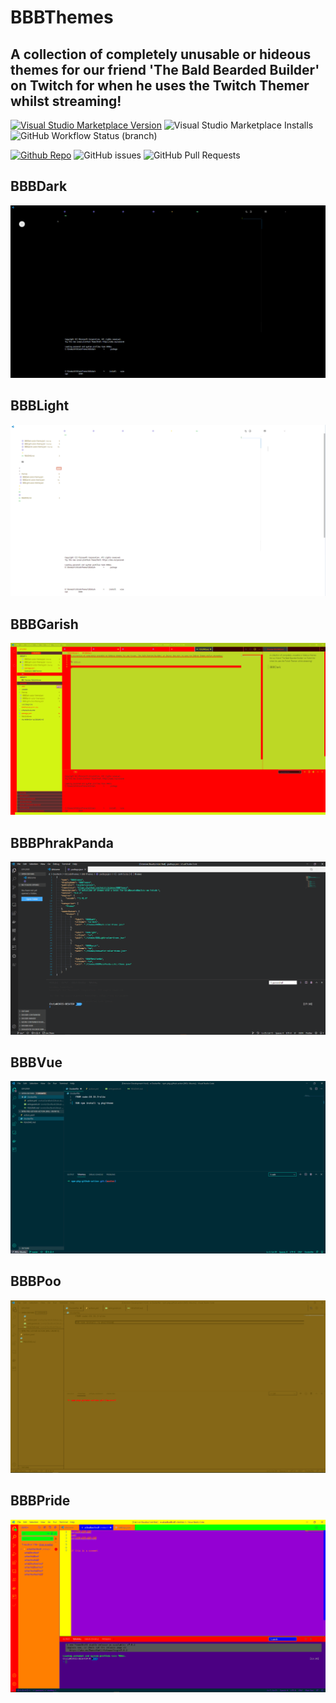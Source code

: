 # BBBThemes

## A collection of completely unusable or hideous themes for our friend 'The Bald Bearded Builder' on Twitch for when he uses the Twitch Themer whilst streaming!

[![Visual Studio Marketplace Version](https://img.shields.io/visual-studio-marketplace/v/cmjchrisjones1.bbbthemes?color=brightgreen&style=for-the-badge)](https://marketplace.visualstudio.com/items?itemName=cmjchrisjones1.bbbthemes)
![Visual Studio Marketplace Installs](https://img.shields.io/visual-studio-marketplace/i/cmjchrisjones1.bbbthemes.svg?style=for-the-badge) ![GitHub Workflow Status (branch)](https://img.shields.io/github/workflow/status/cmjchrisjones/BBBThemes/Deploy%20to%20VS%20Marketplace/master?style=for-the-badge)

[![Github Repo](https://img.shields.io/badge/repo%3A-github-brightgreen?style=for-the-badge)](https://github.com/cmjchrisjones/BBBThemes)
![GitHub issues](https://img.shields.io/github/issues/cmjchrisjones/BBBThemes?style=for-the-badge)
![GitHub Pull Requests](https://img.shields.io/github/issues-pr/cmjchrisjones/BBBThemes?style=for-the-badge)

## BBBDark

![BBBDark Theme](.doc/images/BBBDark.png)

## BBBLight

![BBBLight Theme](.doc/images/BBBLight.png)

## BBBGarish

![BBBGarish Theme](.doc/images/BBBGarish.png)

## BBBPhrakPanda

![BBBPhrakPanda Theme](.doc/images/BBBPhrakPanda.png)

## BBBVue

![BBBVue Theme](.doc/images/BBBVue.png)

## BBBPoo

![BBBPoo Theme](.doc/images/BBBPoo.png)

## BBBPride

![BBBPride Theme](.doc/images/BBBPride.png)